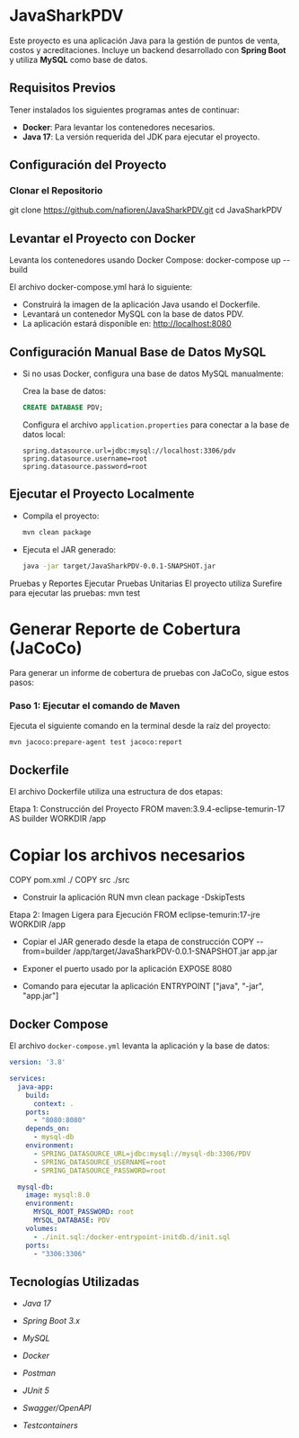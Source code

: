 # JavaSharkPDV

Este proyecto es una aplicación Java para la gestión de puntos de venta, costos y acreditaciones. Incluye un backend desarrollado con **Spring Boot** y utiliza **MySQL** como base de datos.

## Requisitos Previos

Tener instalados los siguientes programas antes de continuar:

- **Docker**: Para levantar los contenedores necesarios.
- **Java 17**: La versión requerida del JDK para ejecutar el proyecto.

## Configuración del Proyecto

### Clonar el Repositorio


git clone https://github.com/nafioren/JavaSharkPDV.git
cd JavaSharkPDV

## Levantar el Proyecto con Docker
Levanta los contenedores usando Docker Compose:
docker-compose up --build

El archivo docker-compose.yml hará lo siguiente:

- Construirá la imagen de la aplicación Java usando el Dockerfile.  
- Levantará un contenedor MySQL con la base de datos PDV.  
- La aplicación estará disponible en: [http://localhost:8080](http://localhost:8080)

## Configuración Manual Base de Datos MySQL

- Si no usas Docker, configura una base de datos MySQL manualmente:  

   Crea la base de datos:  
     ```sql
     CREATE DATABASE PDV;
     ```

   Configura el archivo `application.properties` para conectar a la base de datos local:  
     ```properties
     spring.datasource.url=jdbc:mysql://localhost:3306/pdv  
     spring.datasource.username=root  
     spring.datasource.password=root
     ```

## Ejecutar el Proyecto Localmente

- Compila el proyecto:  
  ```bash
  mvn clean package

- Ejecuta el JAR generado:
  ```bash
  java -jar target/JavaSharkPDV-0.0.1-SNAPSHOT.jar
  ```

Pruebas y Reportes
Ejecutar Pruebas Unitarias
El proyecto utiliza Surefire para ejecutar las pruebas:
mvn test

# Generar Reporte de Cobertura (JaCoCo)

Para generar un informe de cobertura de pruebas con JaCoCo, sigue estos pasos:

### Paso 1: Ejecutar el comando de Maven

Ejecuta el siguiente comando en la terminal desde la raíz del proyecto:

```bash
mvn jacoco:prepare-agent test jacoco:report
```


## Dockerfile
El archivo Dockerfile utiliza una estructura de dos etapas:

Etapa 1: Construcción del Proyecto
FROM maven:3.9.4-eclipse-temurin-17 AS builder
WORKDIR /app

# Copiar los archivos necesarios
COPY pom.xml ./
COPY src ./src

- Construir la aplicación
RUN mvn clean package -DskipTests

Etapa 2: Imagen Ligera para Ejecución
FROM eclipse-temurin:17-jre
WORKDIR /app

- Copiar el JAR generado desde la etapa de construcción
COPY --from=builder /app/target/JavaSharkPDV-0.0.1-SNAPSHOT.jar app.jar

- Exponer el puerto usado por la aplicación
EXPOSE 8080

- Comando para ejecutar la aplicación
ENTRYPOINT ["java", "-jar", "app.jar"]

## Docker Compose

El archivo `docker-compose.yml` levanta la aplicación y la base de datos:

```yaml
version: '3.8'

services:
  java-app:
    build:
      context: .
    ports:
      - "8080:8080"
    depends_on:
      - mysql-db
    environment:
      - SPRING_DATASOURCE_URL=jdbc:mysql://mysql-db:3306/PDV
      - SPRING_DATASOURCE_USERNAME=root
      - SPRING_DATASOURCE_PASSWORD=root

  mysql-db:
    image: mysql:8.0
    environment:
      MYSQL_ROOT_PASSWORD: root
      MYSQL_DATABASE: PDV
    volumes:
      - ./init.sql:/docker-entrypoint-initdb.d/init.sql
    ports:
      - "3306:3306"
```
	  
## Tecnologías Utilizadas

- *Java 17*

- *Spring Boot 3.x*

- *MySQL*

- *Docker*

- *Postman*

- *JUnit 5*

- *Swagger/OpenAPI*

- *Testcontainers*









